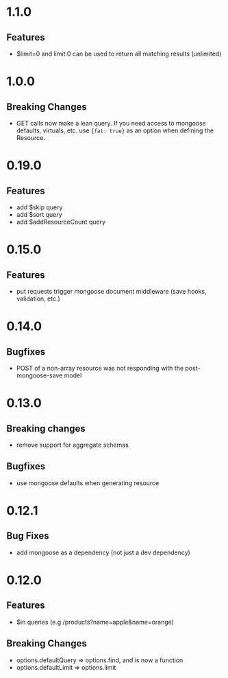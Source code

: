 # 1.1.0
## Features
- $limit=0 and limit:0 can be used to return all matching results (unlimited)

# 1.0.0

## Breaking Changes
- GET calls now make a lean query. If you need access to mongoose defaults, virtuals, etc. use `{fat: true}` as an option when defining the Resource.

# 0.19.0

## Features
- add $skip query
- add $sort query
- add $addResourceCount query

# 0.15.0

## Features
- put requests trigger mongoose document middleware (save hooks, validation, etc.)

# 0.14.0

## Bugfixes
- POST of a non-array resource was not responding with the post-mongoose-save model

# 0.13.0

## Breaking changes
- remove support for aggregate schemas

## Bugfixes
- use mongoose defaults when generating resource

# 0.12.1

## Bug Fixes
- add mongoose as a dependency (not just a dev dependency)

# 0.12.0

## Features
- $in queries (e.g /products?name=apple&name=orange)

## Breaking Changes
- options.defaultQuery => options.find, and is now a function
- options.defaultLimit => options.limit
